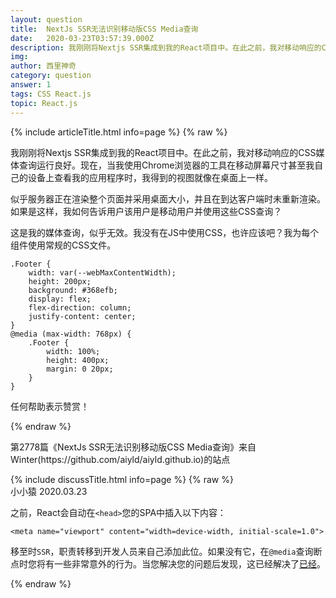 ```yaml
---
layout: question
title:  NextJs SSR无法识别移动版CSS Media查询
date:   2020-03-23T03:57:39.000Z
description: 我刚刚将Nextjs SSR集成到我的React项目中。在此之前，我对移动响应的CSS媒体查询运行良好。现在，当我使用Chrome浏览器的工具在移动屏幕尺...
img: 
author: 西里神奇
category: question
answer: 1
tags: CSS React.js
topic: React.js
---
```

<div class="article-root">
  <div class="article">
    {% include articleTitle.html info=page %}
    {% raw %}
    <div class="article-content"><p><font style="vertical-align: inherit;"><font style="vertical-align: inherit;">我刚刚将Nextjs SSR集成到我的React项目中。</font><font style="vertical-align: inherit;">在此之前，我对移动响应的CSS媒体查询运行良好。</font><font style="vertical-align: inherit;">现在，当我使用Chrome浏览器的工具在移动屏幕尺寸甚至我自己的设备上查看我的应用程序时，我得到的视图就像在桌面上一样。</font></font></p>

<p><font style="vertical-align: inherit;"><font style="vertical-align: inherit;">似乎服务器正在渲染整个页面并采用桌面大小，并且在到达客户端时未重新渲染。</font><font style="vertical-align: inherit;">如果是这样，我如何告诉用户该用户是移动用户并使用这些CSS查询？</font></font></p>

<p><font style="vertical-align: inherit;"><font style="vertical-align: inherit;">这是我的媒体查询，似乎无效。</font><font style="vertical-align: inherit;">我没有在JS中使用CSS，也许应该吧？</font><font style="vertical-align: inherit;">我为每个组件使用常规的CSS文件。</font></font></p>

<pre><code>.Footer {<font></font>
    width: var(--webMaxContentWidth);<font></font>
    height: 200px;<font></font>
    background: #368efb;<font></font>
    display: flex;<font></font>
    flex-direction: column;<font></font>
    justify-content: center;<font></font>
}<font></font>
@media (max-width: 768px) {<font></font>
    .Footer {<font></font>
        width: 100%;<font></font>
        height: 400px;<font></font>
        margin: 0 20px;<font></font>
    }<font></font>
}<font></font>
</code></pre>

<p><font style="vertical-align: inherit;"><font style="vertical-align: inherit;">任何帮助表示赞赏！ </font></font></p></div>
    {% endraw %}
  </div>
  <p class="winter_mark">第2778篇《NextJs SSR无法识别移动版CSS Media查询》来自Winter(https://github.com/aiyld/aiyld.github.io)的站点</p>
  <div class="discuss-wrapper">
    {% include discussTitle.html info=page %}
    {% raw %}
    <div class="discuss-list">
    <div class="discuss-item">
        <div class="discuss-parent">
          <div class="discuss-meta">
            <span class="discuss-user">小小猿</span>
            <span class="discuss-time">2020.03.23</span>
          </div>
          <div class="discuss-comment"><p><font style="vertical-align: inherit;"><font style="vertical-align: inherit;">之前，React会自动在</font></font><code>&lt;head&gt;</code><font style="vertical-align: inherit;"><font style="vertical-align: inherit;">您的SPA中</font><font style="vertical-align: inherit;">插入以下内容</font><font style="vertical-align: inherit;">：</font></font></p>

<pre><code>&lt;meta name="viewport" content="width=device-width, initial-scale=1.0"&gt;
</code></pre>

<p><font style="vertical-align: inherit;"><font style="vertical-align: inherit;">移至时</font></font><code>SSR</code><font style="vertical-align: inherit;"><font style="vertical-align: inherit;">，职责转移到开发人员来自己添加此位。</font><font style="vertical-align: inherit;">如果没有它，在</font></font><code>@media</code><font style="vertical-align: inherit;"><font style="vertical-align: inherit;">查询断点</font><font style="vertical-align: inherit;">时您将有一些非常意外的行为</font><font style="vertical-align: inherit;">。</font><font style="vertical-align: inherit;">当您解决您的问题后发现，这已经解决了</font></font><a href="https://github.com/zeit/next.js/issues/5122" rel="nofollow noreferrer"><font style="vertical-align: inherit;"><font style="vertical-align: inherit;">已经</font></font></a><font style="vertical-align: inherit;"><font style="vertical-align: inherit;">。</font></font></p></div>
        </div></div>
    </div>
    {% endraw %}
  </div>
<div>
